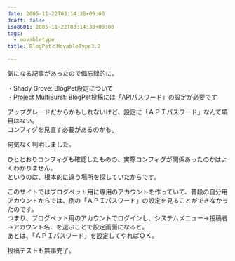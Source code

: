 ```yaml
---
date: 2005-11-22T03:14:38+09:00
draft: false
iso8601: 2005-11-22T03:14:38+09:00
tags:
  - movabletype
title: BlogPetとMovableType3.2

---
```


<div class="entry-body">
  <p>気になる記事があったので備忘録的に。</p>

  <p>・Shady Grove: BlogPet設定について<br />
    ・<a href="http://www.multiburst.net/project-multiburst/archives/2005/11/02/1646.php">Project MultiBurst: BlogPet投稿には「APIパスワード」の設定が必要です</a></p>

  <p>アップグレードだからかもしれないけど、設定に「ＡＰＩパスワード」なんて項目はない。<br />
    コンフィグを見直す必要があるのかも。</p>

  <p>何気なく判明しました。</p>

  <p>ひととおりコンフィグも確認したものの、実際コンフィグが関係あったのかはよくわかりません。<br />
    というのは、根本的に違う場所を探していたからです。</p>

  <p>このサイトではブログペット用に専用のアカウントを作っていて、普段の自分用アカウントからでは、例の「ＡＰＩパスワード」の設定を見ることができなかったのです。<br />
    つまり、ブログペット用のアカウントでログインし、システムメニュー→投稿者→アカウント名、を選ぶことで設定画面になると。<br />
    あとは、「ＡＰＩパスワード」を設定してやればＯＫ。</p>

  <p>投稿テストも無事完了。</p>
</div>
